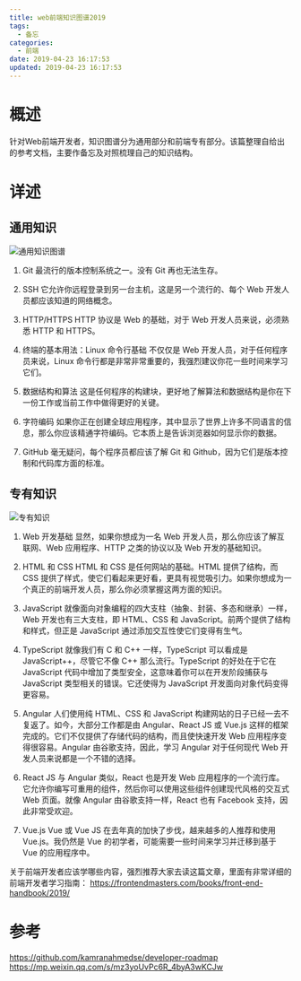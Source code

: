 ```yaml
---
title: web前端知识图谱2019
tags:
  - 备忘
categories:
  - 前端
date: 2019-04-23 16:17:53
updated: 2019-04-23 16:17:53
---
```


# 概述
针对Web前端开发者，知识图谱分为通用部分和前端专有部分。该篇整理自给出的参考文档，主要作备忘及对照梳理自己的知识结构。
<!-- more -->
# 详述

## 通用知识

![通用知识图谱](1.jpg)

1. Git
最流行的版本控制系统之一。没有 Git 再也无法生存。

2. SSH
它允许你远程登录到另一台主机，这是另一个流行的、每个 Web 开发人员都应该知道的网络概念。

3. HTTP/HTTPS
HTTP 协议是 Web 的基础，对于 Web 开发人员来说，必须熟悉 HTTP 和 HTTPS。

4. 终端的基本用法：Linux 命令行基础
不仅仅是 Web 开发人员，对于任何程序员来说，Linux 命令行都是非常非常重要的，我强烈建议你花一些时间来学习它们。

5. 数据结构和算法
这是任何程序的构建块，更好地了解算法和数据结构是你在下一份工作或当前工作中做得更好的关键。

6. 字符编码
如果你正在创建全球应用程序，其中显示了世界上许多不同语言的信息，那么你应该精通字符编码。它本质上是告诉浏览器如何显示你的数据。

7. GitHub
毫无疑问，每个程序员都应该了解 Git 和 Github，因为它们是版本控制和代码库方面的标准。


## 专有知识

![专有知识](2.png)

1. Web 开发基础
显然，如果你想成为一名 Web 开发人员，那么你应该了解互联网、Web 应用程序、HTTP 之类的协议以及 Web 开发的基础知识。

2. HTML 和 CSS
HTML 和 CSS 是任何网站的基础。HTML 提供了结构，而 CSS 提供了样式，使它们看起来更好看，更具有视觉吸引力。如果你想成为一个真正的前端开发人员，那么你必须掌握这两方面的知识。

3. JavaScript
就像面向对象编程的四大支柱（抽象、封装、多态和继承）一样，Web 开发也有三大支柱，即 HTML、CSS 和 JavaScript。前两个提供了结构和样式，但正是 JavaScript 通过添加交互性使它们变得有生气。

4. TypeScript
就像我们有 C 和 C++ 一样，TypeScript 可以看成是 JavaScript++，尽管它不像 C++ 那么流行。TypeScript 的好处在于它在 JavaScript 代码中增加了类型安全，这意味着你可以在开发阶段捕获与 JavaScript 类型相关的错误。它还使得为 JavaScript 开发面向对象代码变得更容易。

5. Angular
人们使用纯 HTML、CSS 和 JavaScript 构建网站的日子已经一去不复返了。如今，大部分工作都是由 Angular、React JS 或 Vue.js 这样的框架完成的。它们不仅提供了存储代码的结构，而且使快速开发 Web 应用程序变得很容易。Angular 由谷歌支持，因此，学习 Angular 对于任何现代 Web 开发人员来说都是一个不错的选择。

6. React JS
与 Angular 类似，React 也是开发 Web 应用程序的一个流行库。它允许你编写可重用的组件，然后你可以使用这些组件创建现代风格的交互式 Web 页面。就像 Angular 由谷歌支持一样，React 也有 Facebook 支持，因此非常受欢迎。

7. Vue.js
Vue 或 Vue JS 在去年真的加快了步伐，越来越多的人推荐和使用 Vue.js。我仍然是 Vue 的初学者，可能需要一些时间来学习并迁移到基于 Vue 的应用程序中。

关于前端开发者应该学哪些内容，强烈推荐大家去读这篇文章，里面有非常详细的前端开发者学习指南：
https://frontendmasters.com/books/front-end-handbook/2019/

# 参考
https://github.com/kamranahmedse/developer-roadmap
https://mp.weixin.qq.com/s/mz3yoUvPc6R_4byA3wKCJw